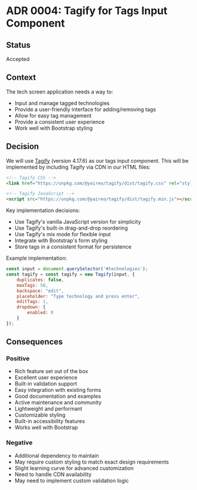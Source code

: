 # ADR 0004: Tagify for Tags Input Component

## Status
Accepted

## Context
The tech screen application needs a way to:
- Input and manage tagged technologies
- Provide a user-friendly interface for adding/removing tags
- Allow for easy tag management
- Provide a consistent user experience
- Work well with Bootstrap styling

## Decision
We will use [Tagify](https://yaireo.github.io/tagify/) (version 4.17.6) as our tags input component. This will be implemented by including Tagify via CDN in our HTML files:

```html
<!-- Tagify CSS -->
<link href="https://unpkg.com/@yaireo/tagify/dist/tagify.css" rel="stylesheet" type="text/css" />

<!-- Tagify JavaScript -->
<script src="https://unpkg.com/@yaireo/tagify/dist/tagify.min.js"></script>
```

Key implementation decisions:
- Use Tagify's vanilla JavaScript version for simplicity
- Use Tagify's built-in drag-and-drop reordering
- Use Tagify's mix mode for flexible input
- Integrate with Bootstrap's form styling
- Store tags in a consistent format for persistence

Example implementation:
```javascript
const input = document.querySelector('#technologies');
const tagify = const tagify = new Tagify(input, {
    duplicates: false,
    maxTags: 50,
    backspace: "edit",
    placeholder: "Type technology and press enter",
    editTags: 1,
    dropdown: {
        enabled: 0
    }
});
```

## Consequences
### Positive
- Rich feature set out of the box
- Excellent user experience
- Built-in validation support
- Easy integration with existing forms
- Good documentation and examples
- Active maintenance and community
- Lightweight and performant
- Customizable styling
- Built-in accessibility features
- Works well with Bootstrap

### Negative
- Additional dependency to maintain
- May require custom styling to match exact design requirements
- Slight learning curve for advanced customization
- Need to handle CDN availability
- May need to implement custom validation logic

